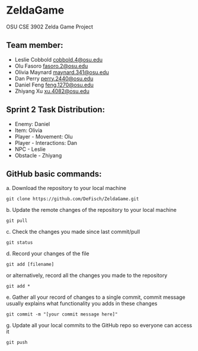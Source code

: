 # ZeldaGame
OSU CSE 3902 Zelda Game Project

## Team member:
- Leslie Cobbold	cobbold.4@osu.edu
- Olu Fasoro	    fasoro.2@osu.edu
- Olivia Maynard	maynard.341@osu.edu
- Dan Perry	      perry.2440@osu.edu
- Daniel Feng     feng.1270@osu.edu
- Zhiyang Xu      xu.4082@osu.edu

## Sprint 2 Task Distribution:
- Enemy: Daniel
- Item: Olivia
- Player - Movement: Olu
- Player - Interactions: Dan
- NPC - Leslie
- Obstacle - Zhiyang

## GitHub basic commands:
a. Download the repository to your local machine
```shell
git clone https://github.com/DeFisch/ZeldaGame.git
```
b. Update the remote changes of the repository to your local machine
```shell
git pull
```
c. Check the changes you made since last commit/pull
```shell
git status
```
d. Record your changes of the file
```shell
git add [filename]
```
or alternatively, record all the changes you made to the repository
```shell
git add *
```
e. Gather all your record of changes to a single commit, commit message usually explains what functionality you adds in these changes
```shell
git commit -m "[your commit message here]"
```
g. Update all your local commits to the GitHub repo so everyone can access it
```shell
git push
```
